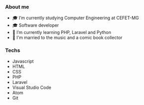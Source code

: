### About me

- 🎓 I’m currently studying Computer Engineering at CEFET-MG
- 🎓 Software developer
- 🌱 I’m currently learning PHP, Laravel and Python
- 💞  I'm married to the music and a comic book collector 

### Techs 
- Javascript
- HTML
- CSS
- PHP
- Laravel
- Visual Studio Code
- Atom
- Git
